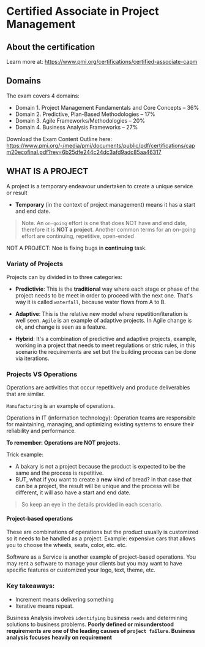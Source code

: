 # Certified Associate in Project Management

## About the certification

Learn more at: https://www.pmi.org/certifications/certified-associate-capm

## Domains

The exam covers 4 domains:

- Domain 1. Project Management Fundamentals and Core Concepts – 36%
- Domain 2. Predictive, Plan-Based Methodologies – 17%
- Domain 3. Agile Frameworks/Methodologies – 20%
- Domain 4. Business Analysis Frameworks – 27%

Download the Exam Content Outline here: https://www.pmi.org/-/media/pmi/documents/public/pdf/certifications/capm20ecofinal.pdf?rev=6b25dfe244c24dc3afd9adc85aa46317

## WHAT IS A PROJECT

A project is a temporary endeavour undertaken to create a unique service or result

- **Temporary** (in the context of project management) means it has a start and end date.

> Note. An `on-going` effort is one that does NOT have and end date, therefore it is **NOT a project**. Another common terms for an on-going effort are continuing, repetitive, open-ended

NOT A PROJECT: Noe is fixing bugs in **continuing** task.

### Variaty of Projects

Projects can by divided in to three categories:

- **Predictivie**: This is the **traditional** way where each stage or phase of the project needs to be meet in order to proceed with the next one. That's way it is called `waterfall`, because water flows from A to B.

- **Adaptive**: This is the relative new model where repetition/iteration is well seen. `Agile` is an example of adaptive projects. In Agile change is ok, and change is seen as a feature.

- **Hybrid**: It's a combination of predictive and adaptive projects, example, working in a project that needs to meet regulations or stric rules, in this scenario the requirements are set but the building process can be done via iterations.

### Projects VS Operations

Operations are activities that occur repetitively and produce deliverables that are similar.

`Manufacturing` is an example of operations.

Operations in IT (information technology): Operation teams are responsible for maintaining, managing, and optimizing existing systems to ensure their reliability and performance.

**To remember: Operations are NOT projects.**

Trick example:

- A bakary is not a project because the product is expected to be the same and the process is repetitive.
- BUT, what if you want to create a **new** kind of bread? in that case that can be a project, the result will be unique and the process will be different, it will aso have a start and end date.

> So keep an eye in the details provided in each scenario.

#### Project-based operations

These are combinations of operations but the product usually is customized so it needs to be handled as a project. Example: expensive cars that allows you to choose the wheels, seats, color, etc. etc.

Software as a Service is another example of project-based operations. You may rent a software to manage your clients but you may want to have specific features or customized your logo, text, theme, etc.

### Key takeaways:

- Increment means delivering something
- Iterative means repeat.




Business Analysis involves `identifying` business `needs` and determining solutions to business problems. **Poorly defined or misunderstood requirements are one of the leading causes of `project failure`. Business analysis focuses heavily on requirement**
